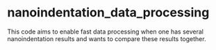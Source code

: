 # nanoindentation_data_processing
This code aims to enable fast data processing when one has several nanoindentation results and wants to compare these results together.
